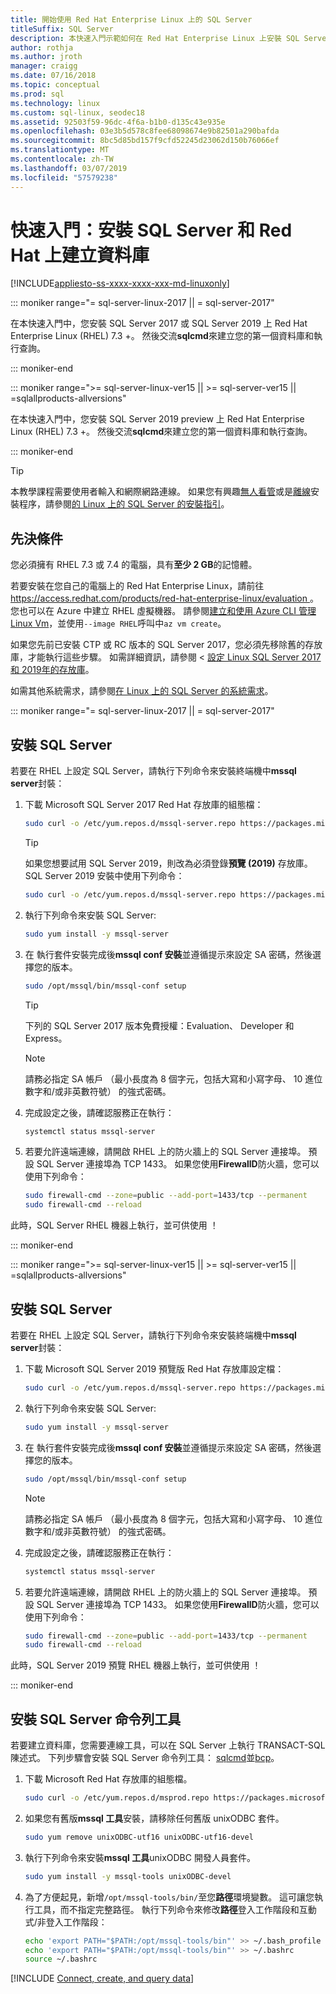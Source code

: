 ```yaml
---
title: 開始使用 Red Hat Enterprise Linux 上的 SQL Server
titleSuffix: SQL Server
description: 本快速入門示範如何在 Red Hat Enterprise Linux 上安裝 SQL Server 2017 或 SQL Server 2019 然後建立並查詢資料庫，以使用 sqlcmd。
author: rothja
ms.author: jroth
manager: craigg
ms.date: 07/16/2018
ms.topic: conceptual
ms.prod: sql
ms.technology: linux
ms.custom: sql-linux, seodec18
ms.assetid: 92503f59-96dc-4f6a-b1b0-d135c43e935e
ms.openlocfilehash: 03e3b5d578c8fee68098674e9b82501a290bafda
ms.sourcegitcommit: 8bc5d85bd157f9cfd52245d23062d150b76066ef
ms.translationtype: MT
ms.contentlocale: zh-TW
ms.lasthandoff: 03/07/2019
ms.locfileid: "57579238"
---
```

# <a name="quickstart-install-sql-server-and-create-a-database-on-red-hat"></a>快速入門：安裝 SQL Server 和 Red Hat 上建立資料庫

[!INCLUDE[appliesto-ss-xxxx-xxxx-xxx-md-linuxonly](../includes/appliesto-ss-xxxx-xxxx-xxx-md-linuxonly.md)]

<!--SQL Server 2017 on Linux-->
::: moniker range="= sql-server-linux-2017 || = sql-server-2017"

在本快速入門中，您安裝 SQL Server 2017 或 SQL Server 2019 上 Red Hat Enterprise Linux (RHEL) 7.3 +。 然後交流**sqlcmd**來建立您的第一個資料庫和執行查詢。

::: moniker-end
<!--SQL Server 2019 on Linux-->
::: moniker range=">= sql-server-linux-ver15 || >= sql-server-ver15 || =sqlallproducts-allversions"

在本快速入門中，您安裝 SQL Server 2019 preview 上 Red Hat Enterprise Linux (RHEL) 7.3 +。 然後交流**sqlcmd**來建立您的第一個資料庫和執行查詢。

::: moniker-end

> [!TIP]
> 本教學課程需要使用者輸入和網際網路連線。 如果您有興趣[無人看管](sql-server-linux-setup.md#unattended)或是[離線](sql-server-linux-setup.md#offline)安裝程序，請參閱[的 Linux 上的 SQL Server 的安裝指引](sql-server-linux-setup.md)。

## <a name="prerequisites"></a>先決條件

您必須擁有 RHEL 7.3 或 7.4 的電腦，具有**至少 2 GB**的記憶體。

若要安裝在您自己的電腦上的 Red Hat Enterprise Linux，請前往[ https://access.redhat.com/products/red-hat-enterprise-linux/evaluation ](https://access.redhat.com/products/red-hat-enterprise-linux/evaluation)。 您也可以在 Azure 中建立 RHEL 虛擬機器。 請參閱[建立和使用 Azure CLI 管理 Linux Vm](https://docs.microsoft.com/azure/virtual-machines/linux/tutorial-manage-vm)，並使用`--image RHEL`呼叫中`az vm create`。

如果您先前已安裝 CTP 或 RC 版本的 SQL Server 2017，您必須先移除舊的存放庫，才能執行這些步驟。 如需詳細資訊，請參閱 <<c0> [ 設定 Linux SQL Server 2017 和 2019年的存放庫](sql-server-linux-change-repo.md)。

如需其他系統需求，請參閱[在 Linux 上的 SQL Server 的系統需求](sql-server-linux-setup.md#system)。

<!--SQL Server 2017 on Linux-->
::: moniker range="= sql-server-linux-2017 || = sql-server-2017"

## <a id="install"></a>安裝 SQL Server

若要在 RHEL 上設定 SQL Server，請執行下列命令來安裝終端機中**mssql server**封裝：

1. 下載 Microsoft SQL Server 2017 Red Hat 存放庫的組態檔：

   ```bash
   sudo curl -o /etc/yum.repos.d/mssql-server.repo https://packages.microsoft.com/config/rhel/7/mssql-server-2017.repo
   ```

   > [!TIP]
   > 如果您想要試用 SQL Server 2019，則改為必須登錄**預覽 (2019)** 存放庫。 SQL Server 2019 安裝中使用下列命令：
   >
   > ```bash
   > sudo curl -o /etc/yum.repos.d/mssql-server.repo https://packages.microsoft.com/config/rhel/7/mssql-server-preview.repo
   > ```

2. 執行下列命令來安裝 SQL Server:

   ```bash
   sudo yum install -y mssql-server
   ```

3. 在 執行套件安裝完成後**mssql conf 安裝**並遵循提示來設定 SA 密碼，然後選擇您的版本。

   ```bash
   sudo /opt/mssql/bin/mssql-conf setup
   ```

   > [!TIP]
   > 下列的 SQL Server 2017 版本免費授權：Evaluation、 Developer 和 Express。

   > [!NOTE]
   > 請務必指定 SA 帳戶 （最小長度為 8 個字元，包括大寫和小寫字母、 10 進位數字和/或非英數符號） 的強式密碼。

4. 完成設定之後，請確認服務正在執行：

   ```bash
   systemctl status mssql-server
   ```

5. 若要允許遠端連線，請開啟 RHEL 上的防火牆上的 SQL Server 連接埠。 預設 SQL Server 連接埠為 TCP 1433。 如果您使用**FirewallD**防火牆，您可以使用下列命令：

   ```bash
   sudo firewall-cmd --zone=public --add-port=1433/tcp --permanent
   sudo firewall-cmd --reload
   ```

此時，SQL Server RHEL 機器上執行，並可供使用 ！

::: moniker-end
<!--SQL Server 2019 on Linux-->
::: moniker range=">= sql-server-linux-ver15 || >= sql-server-ver15 || =sqlallproducts-allversions"

## <a id="install"></a>安裝 SQL Server

若要在 RHEL 上設定 SQL Server，請執行下列命令來安裝終端機中**mssql server**封裝：

1. 下載 Microsoft SQL Server 2019 預覽版 Red Hat 存放庫設定檔：

   ```bash
   sudo curl -o /etc/yum.repos.d/mssql-server.repo https://packages.microsoft.com/config/rhel/7/mssql-server-preview.repo
   ```

2. 執行下列命令來安裝 SQL Server:

   ```bash
   sudo yum install -y mssql-server
   ```

3. 在 執行套件安裝完成後**mssql conf 安裝**並遵循提示來設定 SA 密碼，然後選擇您的版本。

   ```bash
   sudo /opt/mssql/bin/mssql-conf setup
   ```

   > [!NOTE]
   > 請務必指定 SA 帳戶 （最小長度為 8 個字元，包括大寫和小寫字母、 10 進位數字和/或非英數符號） 的強式密碼。

4. 完成設定之後，請確認服務正在執行：

   ```bash
   systemctl status mssql-server
   ```

5. 若要允許遠端連線，請開啟 RHEL 上的防火牆上的 SQL Server 連接埠。 預設 SQL Server 連接埠為 TCP 1433。 如果您使用**FirewallD**防火牆，您可以使用下列命令：

   ```bash
   sudo firewall-cmd --zone=public --add-port=1433/tcp --permanent
   sudo firewall-cmd --reload
   ```

此時，SQL Server 2019 預覽 RHEL 機器上執行，並可供使用 ！

::: moniker-end

## <a id="tools"></a>安裝 SQL Server 命令列工具

若要建立資料庫，您需要連線工具，可以在 SQL Server 上執行 TRANSACT-SQL 陳述式。 下列步驟會安裝 SQL Server 命令列工具： [sqlcmd](../tools/sqlcmd-utility.md)並[bcp](../tools/bcp-utility.md)。

1. 下載 Microsoft Red Hat 存放庫的組態檔。

   ```bash
   sudo curl -o /etc/yum.repos.d/msprod.repo https://packages.microsoft.com/config/rhel/7/prod.repo
   ```

1. 如果您有舊版**mssql 工具**安裝，請移除任何舊版 unixODBC 套件。

   ```bash
   sudo yum remove unixODBC-utf16 unixODBC-utf16-devel
   ```

1. 執行下列命令來安裝**mssql 工具**unixODBC 開發人員套件。

   ```bash
   sudo yum install -y mssql-tools unixODBC-devel
   ```

1. 為了方便起見，新增`/opt/mssql-tools/bin/`至您**路徑**環境變數。 這可讓您執行工具，而不指定完整路徑。 執行下列命令來修改**路徑**登入工作階段和互動式/非登入工作階段：

   ```bash
   echo 'export PATH="$PATH:/opt/mssql-tools/bin"' >> ~/.bash_profile
   echo 'export PATH="$PATH:/opt/mssql-tools/bin"' >> ~/.bashrc
   source ~/.bashrc
   ```

[!INCLUDE [Connect, create, and query data](../includes/sql-linux-quickstart-connect-query.md)]
